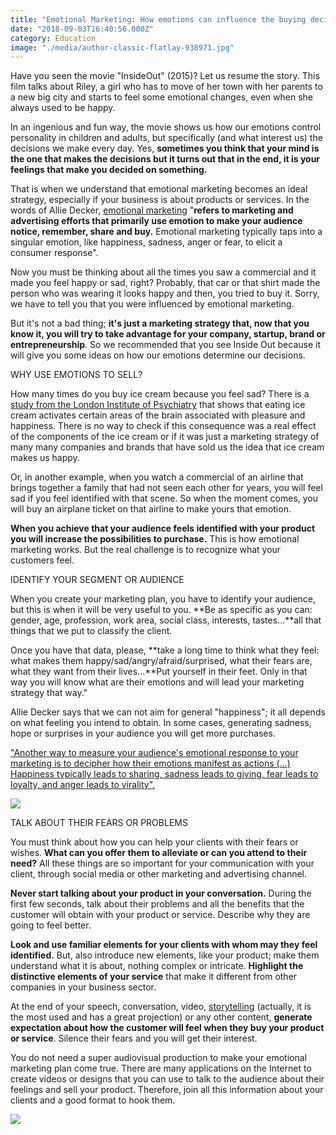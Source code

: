 ```yaml
---
title: "Emotional Marketing: How emotions can influence the buying decisions"
date: "2018-09-03T16:40:56.000Z"
category: Education
image: "./media/author-classic-flatlay-938971.jpg"
---
```


Have you seen the movie "InsideOut" (2015)? Let us resume the story. This film talks about Riley, a girl who has to move of her town with her parents to a new big city and starts to feel some emotional changes, even when she always used to be happy. 

In an ingenious and fun way, the movie shows us how our emotions control personality in children and adults, but specifically (and what interest us) the decisions we make every day. Yes, **sometimes you think that your mind is the one that makes the decisions but it turns out that in the end, it is your feelings that make you decided on something.** 

That is when we understand that emotional marketing becomes an ideal strategy, especially if your business is about products or services. In the words of Allie Decker, [emotional marketing](https://blog.hubspot.com/marketing/emotion-marketing?utm_campaign=Marketing%20Blog%20Weekly%20Email%20Sends&utm_source=hs_email&utm_medium=email&utm_content=65356979) "**refers to marketing and advertising efforts that primarily use emotion to make your audience notice, remember, share and buy.** Emotional marketing typically taps into a singular emotion, like happiness, sadness, anger or fear, to elicit a consumer response". 

Now you must be thinking about all the times you saw a commercial and it made you feel happy or sad, right? Probably, that car or that shirt made the person who was wearing it looks happy and then, you tried to buy it. Sorry, we have to tell you that you were influenced by emotional marketing.

But it's not a bad thing; **it's just a marketing strategy that, now that you know it, you will try to take advantage for your company, startup, brand or entrepreneurship**. So we recommended that you see Inside Out because it will give you some ideas on how our emotions determine our decisions.

<title-4>WHY USE EMOTIONS TO SELL?</title-4>

How many times do you buy ice cream because you feel sad? There is a [study from the London Institute of Psychiatry](https://www.clarin.com/ediciones-anteriores/prueban-comer-helado-hace-felices-personas_0_r1Jmsq_kAte.html) that shows that eating ice cream activates certain areas of the brain associated with pleasure and happiness. There is no way to check if this consequence was a real effect of the components of the ice cream or if it was just a marketing strategy of many many companies and brands that have sold us the idea that ice cream makes us happy. 

Or, in another example, when you watch a commercial of an airline that brings together a family that had not seen each other for years, you will feel sad if you feel identified with that scene. So when the moment comes, you will buy an airplane ticket on that airline to make yours that emotion. 

**When you achieve that your audience feels identified with your product you will increase the possibilities to purchase.** This is how emotional marketing works. But the real challenge is to recognize what your customers feel.

<title-4>IDENTIFY YOUR SEGMENT OR AUDIENCE</title-4>

When you create your marketing plan, you have to identify your audience, but this is when it will be very useful to you. **Be as specific as you can: gender, age, profession, work area, social class, interests, tastes...**all that things that we put to classify the client. 

Once you have that data, please, **take a long time to think what they feel: what makes them happy/sad/angry/afraid/surprised, what their fears are, what they want from their lives...**Put yourself in their feet. Only in that way you will know what are their emotions and will lead your marketing strategy that way." 

Allie Decker says that we can not aim for general "happiness"; it all depends on what feeling you intend to obtain. In some cases, generating sadness, hope or surprises in your audience you will get more purchases.

<block-quote>
<a href="https://blog.hubspot.com/marketing/emotion-marketing?utm_campaign=Marketing%20Blog%20Weekly%20Email%20Sends&utm_source=hs_email&utm_medium=email&utm_content=65356979">"Another way to measure your audience's emotional response to your marketing is to decipher how their emotions manifest as actions (...) Happiness typically leads to sharing, sadness leads to giving, fear leads to loyalty, and anger leads to virality".</a>
</block-quote>

<image src="./media/alphabet-business-close-up-326642.jpg"></image>

<title-4>TALK ABOUT THEIR FEARS OR PROBLEMS</title-4>

You must think about how you can help your clients with their fears or wishes. **What can you offer them to alleviate or can you attend to their need?** All these things are so important for your communication with your client, through social media or other marketing and advertising channel. 

**Never start talking about your product in your conversation.** During the first few seconds, talk about their problems and all the benefits that the customer will obtain with your product or service. Describe why they are going to feel better. 

**Look and use familiar elements for your clients with whom may they feel identified.** But, also introduce new elements, like your product; make them understand what it is about, nothing complex or intricate. **Highlight the distinctive elements of your service** that make it different from other companies in your business sector. 

At the end of your speech, conversation, video, [storytelling](https://cobuildlab.com/blog/why-all-companies-should-use-storytelling) (actually, it is the most used and has a great projection) or any other content, **generate expectation about how the customer will feel when they buy your product or service**. Silence their fears and you will get their interest. 

You do not need a super audiovisual production to make your emotional marketing plan come true. There are many applications on the Internet to create videos or designs that you can use to talk to the audience about their feelings and sell your product. Therefore, join all this information about your clients and a good format to hook them.

<image src="./media/adolescent-adorable-alone-207569.jpg"></image>